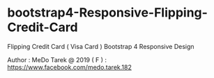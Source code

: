 # bootstrap4-Responsive-Flipping-Credit-Card
Flipping Credit Card ( Visa Card ) Bootstrap 4 Responsive Design  

Author : MeDo Tarek 
@ 2019
( F ) : https://www.facebook.com/medo.tarek.182
